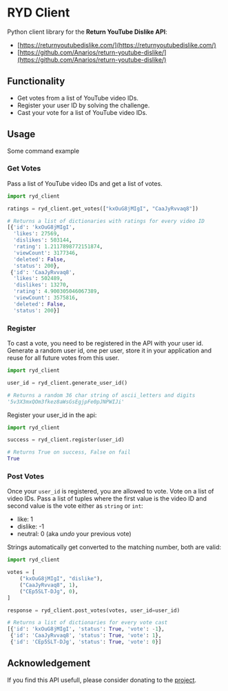 # RYD Client
Python client library for the **Return YouTube Dislike API**:

- [https://returnyoutubedislike.com/](https://returnyoutubedislike.com/)
- [https://github.com/Anarios/return-youtube-dislike/](https://github.com/Anarios/return-youtube-dislike/)


## Functionality
- Get votes from a list of YouTube video IDs.
- Register your user ID by solving the challenge.
- Cast your vote for a list of YouTube video IDs. 


## Usage
Some command example

### Get Votes
Pass a list of YouTube video IDs and get a list of votes.

```python
import ryd_client

ratings = ryd_client.get_votes(["kxOuG8jMIgI", "CaaJyRvvaq8"])

# Returns a list of dictionaries with ratings for every video ID
[{'id': 'kxOuG8jMIgI',
  'likes': 27569,
  'dislikes': 503144,
  'rating': 1.2117898772151874,
  'viewCount': 3177346,
  'deleted': False,
  'status': 200},
 {'id': 'CaaJyRvvaq8',
  'likes': 502489,
  'dislikes': 13270,
  'rating': 4.900305046067389,
  'viewCount': 3575816,
  'deleted': False,
  'status': 200}]
```

### Register
To cast a vote, you need to be registered in the API with your user id. Generate a random user id, one per user, store it in your application and reuse for all future votes from this user.

```python
import ryd_client

user_id = ryd_client.generate_user_id()

# Returns a random 36 char string of ascii_letters and digits
'5v3X3mxQOm3fkez8aWsGsEgjpFe0pJNPWIJi'

```

Register your user_id in the api:

```python
import ryd_client

success = ryd_client.register(user_id)

# Returns True on success, False on fail
True

```

### Post Votes
Once your `user_id` is registered, you are allowed to vote. Vote on a list of video IDs. Pass a list of tuples where the first value is the video ID and second value is the vote either as `string` or `int`:
- like: 1
- dislike: -1
- neutral: 0 (aka *undo* your previous vote)

Strings automatically get converted to the matching number, both are valid:

```python
import ryd_client

votes = [
    ("kxOuG8jMIgI", "dislike"),
    ("CaaJyRvvaq8", 1),
    ("CEp5SLT-DJg", 0),
]

response = ryd_client.post_votes(votes, user_id=user_id)

# Returns a list of dictionaries for every vote cast
[{'id': 'kxOuG8jMIgI', 'status': True, 'vote': -1},
 {'id': 'CaaJyRvvaq8', 'status': True, 'vote': 1},
 {'id': 'CEp5SLT-DJg', 'status': True, 'vote': 0}]

```


## Acknowledgement
If you find this API usefull, please consider donating to the [project](https://returnyoutubedislike.com/donate).
